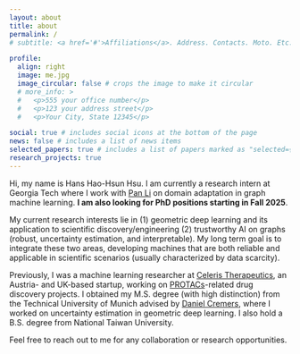 ```yaml
---
layout: about
title: about
permalink: /
# subtitle: <a href='#'>Affiliations</a>. Address. Contacts. Moto. Etc.

profile:
  align: right
  image: me.jpg
  image_circular: false # crops the image to make it circular
  # more_info: >
  #   <p>555 your office number</p>
  #   <p>123 your address street</p>
  #   <p>Your City, State 12345</p>

social: true # includes social icons at the bottom of the page
news: false # includes a list of news items
selected_papers: true # includes a list of papers marked as "selected={true}"
research_projects: true
---
```


Hi, my name is Hans Hao-Hsun Hsu. I am currently a research intern at Georgia Tech where I work with [Pan Li](https://sites.google.com/view/panli-purdue/home?authuser=0) on domain adaptation in graph machine learning. **I am also looking for PhD positions starting in Fall 2025**. 

My current research interests lie in (1) geometric deep learning and its application to scientific discovery/engineering (2) trustworthy AI on graphs (robust, uncertainty estimation, and interpretable). My long term goal is to integrate these two areas, developing machines that are both reliable and applicable in scientific scenarios (usually characterized by data scarcity).

Previously, I was a machine learning researcher at [Celeris Therapeutics](https://www.linkedin.com/company/celeristx/), an Austria- and UK-based startup, working on [PROTACs](https://en.wikipedia.org/wiki/Proteolysis_targeting_chimera)-related drug discovery projects. I obtained my M.S. degree (with high distinction) from the Technical University of Munich advised by [Daniel Cremers](https://cvg.cit.tum.de/members/cremers), where I worked on uncertainty estimation in geometric deep learning. I also hold a B.S. degree from National Taiwan University.

Feel free to reach out to me for any collaboration or research opportunities.
<!-- Write your biography here. Tell the world about yourself. Link to your favorite [subreddit](http://reddit.com). You can put a picture in, too. The code is already in, just name your picture `prof_pic.jpg` and put it in the `img/` folder. -->

<!-- Put your address / P.O. box / other info right below your picture. You can also disable any of these elements by editing `profile` property of the YAML header of your `_pages/about.md`. Edit `_bibliography/papers.bib` and Jekyll will render your [publications page](/al-folio/publications/) automatically.

Link to your social media connections, too. This theme is set up to use [Font Awesome icons](https://fontawesome.com/) and [Academicons](https://jpswalsh.github.io/academicons/), like the ones below. Add your Facebook, Twitter, LinkedIn, Google Scholar, or just disable all of them. -->
